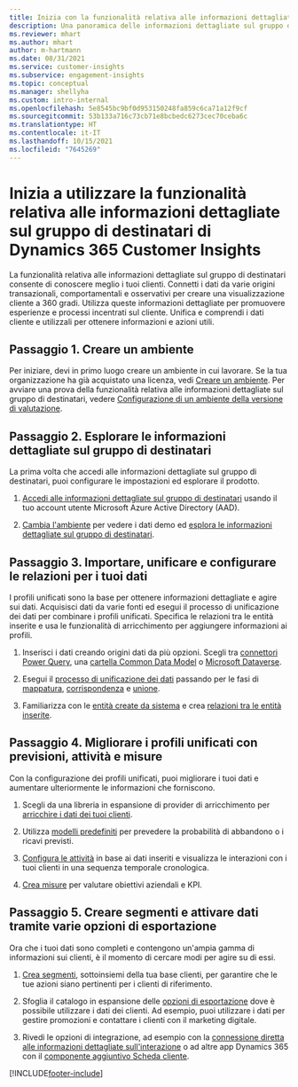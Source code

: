 ```yaml
---
title: Inizia con la funzionalità relativa alle informazioni dettagliate sul gruppo di destinatari in Dynamics 365 Customer Insights
description: Una panoramica delle informazioni dettagliate sul gruppo di destinatari aiuta le risorse a iniziare rapidamente.
ms.reviewer: mhart
ms.author: mhart
author: m-hartmann
ms.date: 08/31/2021
ms.service: customer-insights
ms.subservice: engagement-insights
ms.topic: conceptual
ms.manager: shellyha
ms.custom: intro-internal
ms.openlocfilehash: 5e8545bc9bf0d953150248fa859c6ca71a12f9cf
ms.sourcegitcommit: 53b133a716c73cb71e8bcbedc6273cec70ceba6c
ms.translationtype: HT
ms.contentlocale: it-IT
ms.lasthandoff: 10/15/2021
ms.locfileid: "7645269"
---
```

# <a name="get-started-with-dynamics-365-customer-insights-audience-insights-capability"></a>Inizia a utilizzare la funzionalità relativa alle informazioni dettagliate sul gruppo di destinatari di Dynamics 365 Customer Insights

La funzionalità relativa alle informazioni dettagliate sul gruppo di destinatari consente di conoscere meglio i tuoi clienti. Connetti i dati da varie origini transazionali, comportamentali e osservativi per creare una visualizzazione cliente a 360 gradi. Utilizza queste informazioni dettagliate per promuovere esperienze e processi incentrati sul cliente. Unifica e comprendi i dati cliente e utilizzali per ottenere informazioni e azioni utili.

## <a name="step-1-create-an-environment"></a>Passaggio 1. Creare un ambiente

Per iniziare, devi in primo luogo creare un ambiente in cui lavorare. Se la tua organizzazione ha già acquistato una licenza, vedi [Creare un ambiente](create-environment.md). Per avviare una prova della funzionalità relativa alle informazioni dettagliate sul gruppo di destinatari, vedere [Configurazione di un ambiente della versione di valutazione](../trial-signup.md). 

## <a name="step-2-explore-audience-insights"></a>Passaggio 2. Esplorare le informazioni dettagliate sul gruppo di destinatari

La prima volta che accedi alle informazioni dettagliate sul gruppo di destinatari, puoi configurare le impostazioni ed esplorare il prodotto.

1. [Accedi alle informazioni dettagliate sul gruppo di destinatari](https://home.ci.ai.dynamics.com) usando il tuo account utente Microsoft Azure Active Directory (AAD).

1. [Cambia l'ambiente](manage-environments.md#switch-environments) per vedere i dati demo ed [esplora le informazioni dettagliate sul gruppo di destinatari](home.md).

##  <a name="step-3-ingest-unify-and-set-up-relationships-for-your-data"></a>Passaggio 3. Importare, unificare e configurare le relazioni per i tuoi dati

I profili unificati sono la base per ottenere informazioni dettagliate e agire sui dati. Acquisisci dati da varie fonti ed esegui il processo di unificazione dei dati per combinare i profili unificati. Specifica le relazioni tra le entità inserite e usa le funzionalità di arricchimento per aggiungere informazioni ai profili. 

1. Inserisci i dati creando origini dati da più opzioni. Scegli tra [connettori Power Query](connect-power-query.md), una [cartella Common Data Model](connect-common-data-model.md) o [Microsoft Dataverse](connect-common-data-service-lake.md). 

1. Esegui il [processo di unificazione dei dati](data-unification.md) passando per le fasi di [mappatura](map-entities.md), [corrispondenza](match-entities.md) e [unione](merge-entities.md).

1. Familiarizza con le [entità create da sistema](entities.md) e crea [relazioni tra le entità inserite](relationships.md).
    
## <a name="step-4-enhance-unified-profiles-with-predictions-activities-and-measures"></a>Passaggio 4. Migliorare i profili unificati con previsioni, attività e misure

Con la configurazione dei profili unificati, puoi migliorare i tuoi dati e aumentare ulteriormente le informazioni che forniscono.

1. Scegli da una libreria in espansione di provider di arricchimento per [arricchire i dati dei tuoi clienti](enrichment-hub.md).

1. Utilizza [modelli predefiniti](predictions-overview.md) per prevedere la probabilità di abbandono o i ricavi previsti.

1. [Configura le attività](activities.md) in base ai dati inseriti e visualizza le interazioni con i tuoi clienti in una sequenza temporale cronologica. 

1. [Crea misure](measures.md) per valutare obiettivi aziendali e KPI.
 
## <a name="step-5-create-segments-and-activate-data-through-various-export-options"></a>Passaggio 5. Creare segmenti e attivare dati tramite varie opzioni di esportazione

Ora che i tuoi dati sono completi e contengono un'ampia gamma di informazioni sui clienti, è il momento di cercare modi per agire su di essi. 

1. [Crea segmenti](segments.md), sottoinsiemi della tua base clienti, per garantire che le tue azioni siano pertinenti per i clienti di riferimento.

1. Sfoglia il catalogo in espansione delle [opzioni di esportazione](export-destinations.md) dove è possibile utilizzare i dati dei clienti. Ad esempio, puoi utilizzare i dati per gestire promozioni e contattare i clienti con il marketing digitale.

1. Rivedi le opzioni di integrazione, ad esempio con la [connessione diretta alle informazioni dettagliate sull'interazione](../engagement-insights/integrate-audience-insights-engagement-insights.md) o ad altre app Dynamics 365 con il [componente aggiuntivo Scheda cliente](customer-card-add-in.md).  


[!INCLUDE[footer-include](../includes/footer-banner.md)]
